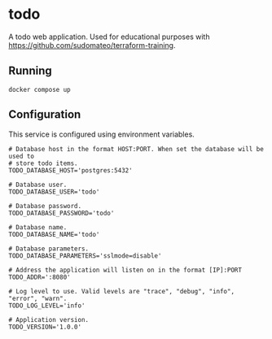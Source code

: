# todo

A todo web application. Used for educational purposes with
https://github.com/sudomateo/terraform-training.

## Running

```
docker compose up
```

## Configuration

This service is configured using environment variables.

```
# Database host in the format HOST:PORT. When set the database will be used to
# store todo items.
TODO_DATABASE_HOST='postgres:5432'

# Database user.
TODO_DATABASE_USER='todo'

# Database password.
TODO_DATABASE_PASSWORD='todo'

# Database name.
TODO_DATABASE_NAME='todo'

# Database parameters.
TODO_DATABASE_PARAMETERS='sslmode=disable'

# Address the application will listen on in the format [IP]:PORT
TODO_ADDR=':8080'

# Log level to use. Valid levels are "trace", "debug", "info", "error", "warn".
TODO_LOG_LEVEL='info'

# Application version.
TODO_VERSION='1.0.0'
```
